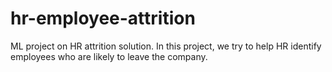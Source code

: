 # hr-employee-attrition
ML project on HR attrition solution. In this project, we try to help HR identify employees who are likely to leave the company.
